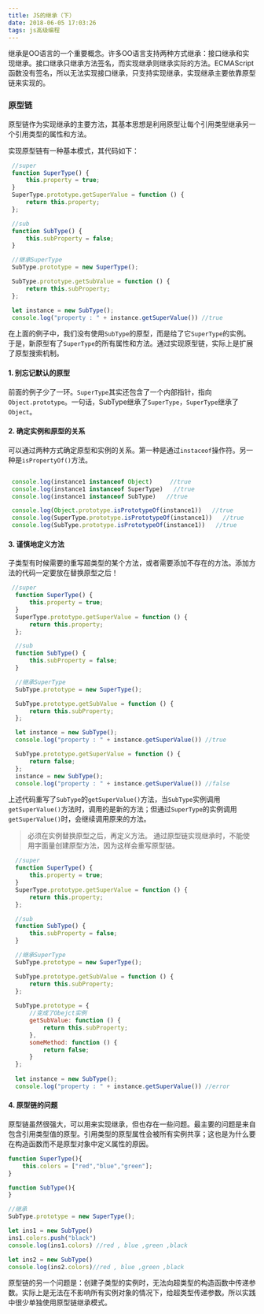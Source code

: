 ```yaml
---
title: JS的继承（下）
date: 2018-06-05 17:03:26
tags: js高级编程
---
```


继承是OO语言的一个重要概念。许多OO语言支持两种方式继承：接口继承和实现继承。接口继承只继承方法签名，而实现继承则继承实际的方法。ECMAScript函数没有签名，所以无法实现接口继承，只支持实现继承，实现继承主要依靠原型链来实现的。

<!-- more -->

### 原型链

原型链作为实现继承的主要方法，其基本思想是利用原型让每个引用类型继承另一个引用类型的属性和方法。


实现原型链有一种基本模式，其代码如下：
```js
 //super
 function SuperType() {
     this.property = true;
 }
 SuperType.prototype.getSuperValue = function () {
     return this.property;
 };

 //sub
 function SubType() {
     this.subProperty = false;
 }

 //继承SuperType
 SubType.prototype = new SuperType();

 SubType.prototype.getSubValue = function () {
     return this.subProperty;
 };

 let instance = new SubType();
 console.log("property : " + instance.getSuperValue()) //true
```
在上面的例子中，我们没有使用`SubType`的原型，而是给了它`SuperType`的实例。于是，新原型有了`SuperType`的所有属性和方法。通过实现原型链，实际上是扩展了原型搜索机制。

#### 1. 别忘记默认的原型
前面的例子少了一环。`SuperType`其实还包含了一个内部指针，指向`Object.prototype`。一句话，SubType继承了`SuperType`，`SuperType`继承了`Object`。
 
#### 2. 确定实例和原型的关系
可以通过两种方式确定原型和实例的关系。第一种是通过`instaceof`操作符。另一种是`isPropertyOf()`方法。

```js

 console.log(instance1 instanceof Object)     //true
 console.log(instance1 instanceof SuperType)   //true
 console.log(instance1 instanceof SubType)   //true

 console.log(Object.prototype.isPrototypeOf(instance1))   //true
 console.log(SuperType.prototype.isPrototypeOf(instance1))   //true
 console.log(SubType.prototype.isPrototypeOf(instance1))   //true

```

#### 3. 谨慎地定义方法
子类型有时候需要的重写超类型的某个方法，或者需要添加不存在的方法。添加方法的代码一定要放在替换原型之后！

```js
 //super
  function SuperType() {
      this.property = true;
  }
  SuperType.prototype.getSuperValue = function () {
      return this.property;
  };

  //sub
  function SubType() {
      this.subProperty = false;
  }

  //继承SuperType
  SubType.prototype = new SuperType();

  SubType.prototype.getSubValue = function () {
      return this.subProperty;
  };

  let instance = new SubType();
  console.log("property : " + instance.getSuperValue()) //true

  SubType.prototype.getSuperValue = function () {
      return false;
  };
  instance = new SubType();
  console.log("property : " + instance.getSuperValue()) //false
```
上述代码重写了`SubType`的`getSuperValue()`方法，当`SubType`实例调用`getSuperValue()`方法时，调用的是新的方法；但通过`SuperType`的实例调用`getSuperValue()`时，会继续调用原来的方法。

> 必须在实例替换原型之后，再定义方法。
> 通过原型链实现继承时，不能使用字面量创建原型方法，因为这样会重写原型链。

```js
  //super
  function SuperType() {
      this.property = true;
  }
  SuperType.prototype.getSuperValue = function () {
      return this.property;
  };

  //sub
  function SubType() {
      this.subProperty = false;
  }

  //继承SuperType
  SubType.prototype = new SuperType();

  SubType.prototype.getSubValue = function () {
      return this.subProperty;
  };
  
  SubType.prototype = {
      //变成了Obejct实例
      getSubValue: function () {
          return this.subProperty;
      },
      someMethod: function () {
          return false;
      }
  };
  
  let instance = new SubType();
  console.log("property : " + instance.getSuperValue()) //error

```

#### 4. 原型链的问题
原型链虽然很强大，可以用来实现继承，但也存在一些问题。最主要的问题是来自包含引用类型值的原型。引用类型的原型属性会被所有实例共享；这也是为什么要在构造函数而不是原型对象中定义属性的原因。

```js
function SuperType(){
    this.colors = ["red","blue","green"];
}

function SubType(){
}

//继承
SubType.prototype = new SuperType();

let ins1 = new SubType()
ins1.colors.push("black")
console.log(ins1.colors) //red , blue ,green ,black

let ins2 = new SubType()
console.log(ins2.colors)//red , blue ,green ,black
```
原型链的另一个问题是：创建子类型的实例时，无法向超类型的构造函数中传递参数。实际上是无法在不影响所有实例对象的情况下，给超类型传递参数。所以实践中很少单独使用原型链继承模式。











